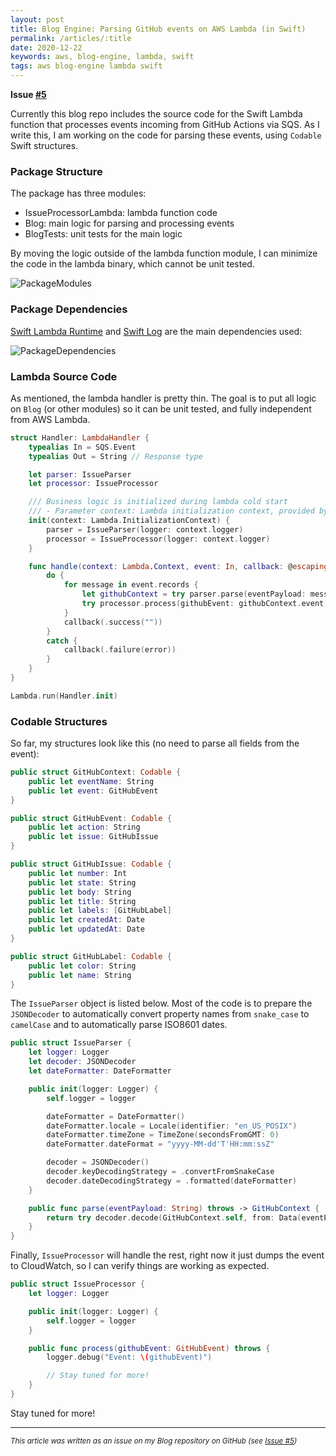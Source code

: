 ```yaml
---
layout: post
title: Blog Engine: Parsing GitHub events on AWS Lambda (in Swift)
permalink: /articles/:title
date: 2020-12-22
keywords: aws, blog-engine, lambda, swift
tags: aws blog-engine lambda swift
---
```


<span class="issue-number"><b>Issue <a target="_blank" href="https://github.com/eneko/Blog/issues/5">#5</a></b></span>

Currently this blog repo includes the source code for the Swift Lambda function that processes events incoming from GitHub Actions via SQS. As I write this, I am working on the code for parsing these events, using `Codable` Swift structures.

### Package Structure
The package has three modules:
- IssueProcessorLambda: lambda function code
- Blog: main logic for parsing and processing events
- BlogTests: unit tests for the main logic

By moving the logic outside of the lambda function module, I can minimize the code in the lambda binary, which cannot be unit tested.

![PackageModules](https://user-images.githubusercontent.com/32922/102943976-5b131280-446e-11eb-8c2f-5ef235837aa2.png)


### Package Dependencies
 [Swift Lambda Runtime](https://github.com/swift-server/swift-aws-lambda-runtime) and [Swift Log](https://github.com/apple/swift-log) are the main dependencies used:

![PackageDependencies](https://user-images.githubusercontent.com/32922/102943810-f5bf2180-446d-11eb-971a-c04be0b9b464.png)

### Lambda Source Code

As mentioned, the lambda handler is pretty thin. The goal is to put all logic on `Blog` (or other modules) so it can be unit tested, and fully independent from AWS Lambda.

```swift
struct Handler: LambdaHandler {
    typealias In = SQS.Event
    typealias Out = String // Response type

    let parser: IssueParser
    let processor: IssueProcessor

    /// Business logic is initialized during lambda cold start
    /// - Parameter context: Lambda initialization context, provided by AWS
    init(context: Lambda.InitializationContext) {
        parser = IssueParser(logger: context.logger)
        processor = IssueProcessor(logger: context.logger)
    }

    func handle(context: Lambda.Context, event: In, callback: @escaping (Result<Out, Error>) -> Void) {
        do {
            for message in event.records {
                let githubContext = try parser.parse(eventPayload: message.body)
                try processor.process(githubEvent: githubContext.event)
            }
            callback(.success(""))
        }
        catch {
            callback(.failure(error))
        }
    }
}

Lambda.run(Handler.init)
```

### Codable Structures

So far, my structures look like this (no need to parse all fields from the event):

```swift
public struct GitHubContext: Codable {
    public let eventName: String
    public let event: GitHubEvent
}

public struct GitHubEvent: Codable {
    public let action: String
    public let issue: GitHubIssue
}

public struct GitHubIssue: Codable {
    public let number: Int
    public let state: String
    public let body: String
    public let title: String
    public let labels: [GitHubLabel]
    public let createdAt: Date
    public let updatedAt: Date
}

public struct GitHubLabel: Codable {
    public let color: String
    public let name: String
}
```

The `IssueParser` object is listed below. Most of the code is to prepare the `JSONDecoder` to automatically convert property names from `snake_case` to `camelCase` and to automatically parse ISO8601 dates.

```swift
public struct IssueParser {
    let logger: Logger
    let decoder: JSONDecoder
    let dateFormatter: DateFormatter

    public init(logger: Logger) {
        self.logger = logger

        dateFormatter = DateFormatter()
        dateFormatter.locale = Locale(identifier: "en_US_POSIX")
        dateFormatter.timeZone = TimeZone(secondsFromGMT: 0)
        dateFormatter.dateFormat = "yyyy-MM-dd'T'HH:mm:ssZ"

        decoder = JSONDecoder()
        decoder.keyDecodingStrategy = .convertFromSnakeCase
        decoder.dateDecodingStrategy = .formatted(dateFormatter)
    }

    public func parse(eventPayload: String) throws -> GitHubContext {
        return try decoder.decode(GitHubContext.self, from: Data(eventPayload.utf8))
    }
}
```

Finally, `IssueProcessor` will handle the rest, right now it just dumps the event to CloudWatch, so I can verify things are working as expected.

```swift
public struct IssueProcessor {
    let logger: Logger

    public init(logger: Logger) {
        self.logger = logger
    }

    public func process(githubEvent: GitHubEvent) throws {
        logger.debug("Event: \(githubEvent)")

        // Stay tuned for more!
    }
}
```

Stay tuned for more!



---

<i><small>This article was written as an issue on my Blog repository on GitHub (see <a target="_blank" href="https://github.com/eneko/Blog/issues/5">Issue #5</a>)</small></i>